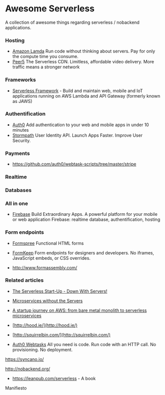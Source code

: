 # Awesome Serverless
 A collection of awesome things regarding serverless / nobackend applications.

### Hosting

* [Amazon Lamda](https://aws.amazon.com/lambda/) Run code without thinking about servers. Pay for only the compute time you consume.
* [Peer5](https://www.peer5.com/) The Serverless CDN. Limitless, affordable video delivery. More traffic means a stronger network

### Frameworks

* [Serverless Framework](http://www.serverless.com) - Build and maintain web, mobile and IoT applications running on AWS Lambda and API Gateway (formerly known as JAWS)

### Authentification

* [Auth0](https://auth0.com/) Add authentication to your web and mobile apps in under 10 minutes
* [Stormpath](https://stormpath.com/) User Identity API. Launch Apps Faster. Improve User Security.

### Payments
* https://github.com/auth0/webtask-scripts/tree/master/stripe

### Realtime

### Databases

### All in one
* [Firebase](https://www.firebase.com) Build Extraordinary Apps. A powerful platform for your mobile or web application
Firebase: realtime database, authentification, hosting

### Form endpoints

* [Formspree](https://formspree.io/) Functional HTML forms

* [FormKeep](https://formkeep.com/) Form endpoints for designers and developers. No iframes, JavaScript embeds, or CSS overrides.

* http://www.formassembly.com/

### Related articles


* [The Serverless Start-Up - Down With Servers!](http://highscalability.com/blog/2015/12/7/the-serverless-start-up-down-with-servers.html)

* [Microservices without the Servers](https://aws.amazon.com/blogs/compute/microservices-without-the-servers/)

* [A startup journey on AWS: from bare metal monolith to serverless microservices](https://medium.com/@benorama/a-startup-journey-on-aws-from-bare-metal-monolith-to-serverless-microservices-80231624fbd9)

* [http://hood.ie/](http://hood.ie/)

* [http://squirrelbin.com/](http://squirrelbin.com/)

* [Auth0 Webtasks](https://webtask.io/) All you need is code. Run code with an HTTP call. No provisioning. No deployment.

https://syncano.io/

http://nobackend.org/


* https://leanpub.com/serverless - A book 

Manifiesto
